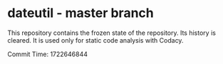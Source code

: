 # dateutil - master branch

This repository contains the frozen state of the repository.
Its history is cleared. It is used only for static code
analysis with Codacy.

Commit Time: 1722646844
